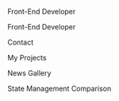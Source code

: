 Front-End Developer

Front-End Developer

Contact

My Projects

News Gallery 

State Management Comparison
